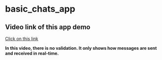 # basic_chats_app

## Video link of this app demo
<a href="https://youtu.be/cOz6Z7T0UWM">Click on this link</a>

<b>
In this video, there is no validation. It only shows how messages are sent and received in real-time.
</b>